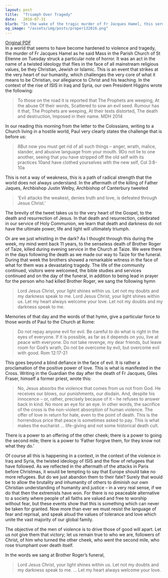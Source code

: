 ```yaml
---
layout: post
title:  "Triumph Over Tragedy"
date:   2016-07-31
blurb: "In the wake of the tragic murder of Fr Jacques Hamel, this sermon explores the Christian response to violence and tragedy. It emphasizes the power of love and forgiveness, the strength in turning the other cheek, and the ultimate triumph of light over darkness. The sermon encourages Christians to resist fear and reprisal, and to uphold values of tolerance and love."
og_image: "/assets/img/posts/proper132016.png"
---
```

[Original PDF](/assets/pdf/proper132016.pdf)    
In a world that seems to have become hardened to violence and tragedy, the murder of Fr Jacques Hamel as he said Mass in the Parish Church of St Etienne on Tuesday struck a particular note of horror. It was an act in the name of a twisted ideology that flies in the face of all mainstream religious values, be they Christian, Jewish or Islamic. This is an event that strikes at the very heart of our humanity, which challenges the very core of what it means to be Christian, our allegiance to Christ and his teaching. In the context of the rise of ISIS in Iraq and Syria, our own President Higgins wrote the following:

> To those on the road it is reported that
The Prophets are weeping,
At the abuse
Of their words,
Scattered to sow an evil seed.
Rumour has it that,
The Prophets are weeping,
At their texts distorted,
The death and destruction,
Imposed in their name.
MDH 2014

In our reading this morning from the letter to the Colossians, writing to a Church living in a hostile world, Paul very clearly states the challenge that is before us:

> 8But now you must get rid of all such things – anger, wrath, malice, slander, and abusive language from your mouth. 9Do not lie to one another, seeing that you have stripped off the old self with its practices 10and have clothed yourselves with the new self, Col 3:8-10a

This is not a way of weakness, this is a path of radical strength that the world does not always understand. In the aftermath of the killing of Father Jaques, Archbishop Justin Welby, Archbishop of Canterbury tweeted

> ‘Evil attacks the weakest, denies truth and love, is defeated through Jesus Christ.’

The brevity of the tweet takes us to the very heart of the Gospel, to the death and resurrection of Jesus. In that death and resurrection, celebrated in our service of Holy Communion, we learn that death and darkness do not have the ultimate power, life and light will ultimately triumph.

Or are we just whistling in the dark? As I thought through this during the week, my mind went back 11 years, to the senseless death of Brother Roger of Taize, killed during evening service in the Church at Taize. We were there in the days following the death as we made our way to Taize for the funeral. During that week the brothers showed a remarkable witness in the face of what for them was a devastating tragedy. The life of the community continued, visitors were welcomed, the bible studies and services continued and on the day of the funeral, in addition to being lead in prayer for the person who had killed Brother Roger, we sang the following hymn

> Lord Jesus Christ,
your light shines within us.
Let not my doubts and my darkness speak to me.
Lord Jesus Christ,
your light shines within us.
Let my heart always welcome your love.
Let not my doubts and my darkness speak to me.

Memories of that day and the words of that hymn, give a particular force to those words of Paul to the Church at Rome:

> Do not repay anyone evil for evil. Be careful to do what is right in the eyes of everyone. If it is possible, as far as it depends on you, live at peace with everyone. Do not take revenge, my dear friends, but leave room for God’s wrath,
Do not be overcome by evil, but overcome evil with good.
Rom 12:17-21

This goes beyond a blind defiance in the face of evil. It is rather a proclamation of the positive power of love. This is what is manifested in the Cross. Writing in the Guardian the day after the death of Fr Jacques, Giles Fraser, himself a former priest, wrote this:

> No, Jesus absorbs the violence that comes from us not from God.
He receives our blows, our punishments, our disdain. And, despite his innocence – or, rather, precisely because of it – he refuses to answer back in kind. No more an eye for an eye.
In other words, the sacrifice of the cross is the non-violent absorption of human violence. The offer of love in return for hate, even to the point of death. This is the horrendous price that peace is sometimes asked to pay. This is what makes the eucharist … life-giving and not some historical death cult.

There is a power to an offering of the other cheek; there is a power to going the second mile; there is a power to ‘Father forgive them, for they know not what they do.’

Of course all this is happening in a context, in the context of the violence in Iraq and Syria, the twisted ideology of ISIS and the flow of refugees that have followed. As we reflected in the aftermath of the attacks in Paris before Christmas, it would be tempting to say that Europe should take no more refugees. But do we just abandon them to their fate? Surely that would be to allow the brutality and inhumanity of others to diminish our own Christian understanding of humanity and justice – in a very real sense, if we do that then the extremists have won. For there is no peaceable alternative to a society where people of all faiths are valued and free to worship without fear, but these events show that this is something which can never be taken for granted. Now more than ever we must resist the language of fear and reprisal, and speak aloud the values of tolerance and love which unite the vast majority of our global family.

The objective of the men of violence is to drive those of good will apart. Let us not give them that victory; let us remain true to who we are, followers of Christ, of him who turned the other cheek, who went the second mile, who rose triumphant over death itself.

In the words we sang at Brother Roger’s funeral,

> Lord Jesus Christ,
your light shines within us.
Let not my doubts and my darkness speak to me.
…
Let my heart always welcome your love.
